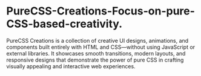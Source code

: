 # PureCSS-Creations-Focus-on-pure-CSS-based-creativity.
PureCSS Creations is a collection of creative UI designs, animations, and components built entirely with HTML and CSS—without using JavaScript or external libraries. It showcases smooth transitions, modern layouts, and responsive designs that demonstrate the power of pure CSS in crafting visually appealing and interactive web experiences.
